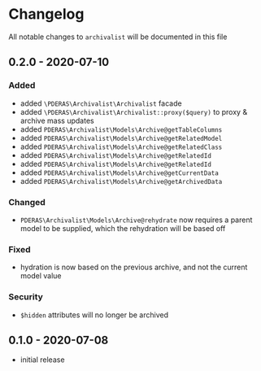 # Changelog

All notable changes to `archivalist` will be documented in this file

## 0.2.0 - 2020-07-10

### Added
- added `\PDERAS\Archivalist\Archivalist` facade
- added `\PDERAS\Archivalist\Archivalist::proxy($query)` to proxy & archive mass updates
- added `PDERAS\Archivalist\Models\Archive@getTableColumns`
- added `PDERAS\Archivalist\Models\Archive@getRelatedModel`
- added `PDERAS\Archivalist\Models\Archive@getRelatedClass`
- added `PDERAS\Archivalist\Models\Archive@getRelatedId`
- added `PDERAS\Archivalist\Models\Archive@getRelatedId`
- added `PDERAS\Archivalist\Models\Archive@getCurrentData`
- added `PDERAS\Archivalist\Models\Archive@getArchivedData`

### Changed
- `PDERAS\Archivalist\Models\Archive@rehydrate` now requires a parent model to be supplied, which the rehydration will be based off

### Fixed
- hydration is now based on the previous archive, and not the current model value

### Security
- `$hidden` attributes will no longer be archived

## 0.1.0 - 2020-07-08

- initial release
